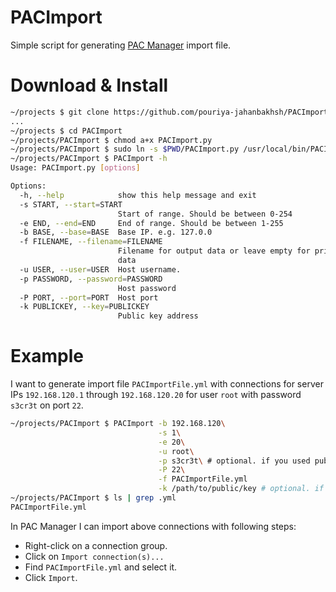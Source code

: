# PACImport
Simple script for generating [PAC Manager](https://en.wikipedia.org/wiki/PACManager) import file.


# Download & Install
```sh
~/projects $ git clone https://github.com/pouriya-jahanbakhsh/PACImport
...
~/projects $ cd PACImport
~/projects/PACImport $ chmod a+x PACImport.py
~/projects/PACImport $ sudo ln -s $PWD/PACImport.py /usr/local/bin/PACImport
~/projects/PACImport $ PACImport -h
Usage: PACImport.py [options]

Options:
  -h, --help            show this help message and exit
  -s START, --start=START
                        Start of range. Should be between 0-254
  -e END, --end=END     End of range. Should be between 1-255
  -b BASE, --base=BASE  Base IP. e.g. 127.0.0
  -f FILENAME, --filename=FILENAME
                        Filename for output data or leave empty for printing
                        data
  -u USER, --user=USER  Host username.
  -p PASSWORD, --password=PASSWORD
                        Host password
  -P PORT, --port=PORT  Host port
  -k PUBLICKEY, --key=PUBLICKEY
                        Public key address
```

# Example
I want to generate import file `PACImportFile.yml` with connections for server IPs `192.168.120.1` through `192.168.120.20` for user `root` with password `s3cr3t` on port `22`.  
```sh
~/projects/PACImport $ PACImport -b 192.168.120\
                                 -s 1\
                                 -e 20\
                                 -u root\
                                 -p s3cr3t\ # optional. if you used public key.
                                 -P 22\
                                 -f PACImportFile.yml
                                 -k /path/to/public/key # optional. if you used password
~/projects/PACImport $ ls | grep .yml
PACImportFile.yml
```
 In PAC Manager I can import above connections with following steps:  
* Right-click on a connection group.  
* Click on `Import connection(s)...`  
* Find `PACImportFile.yml` and select it.  
* Click `Import`.
